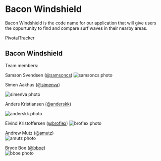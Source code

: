 # Bacon Windshield

Bacon Windshield is the code name for our application that will give users the oppurtunity to find and compare surf waves in their
nearby areas.

[PivotalTracker](https://www.pivotaltracker.com/s/projects/1193860)

## Bacon Windshield

Team members:

Samson Svendsen ([@samsoncs](https://github.com/samsoncs))
![samsoncs photo](https://avatars2.githubusercontent.com/u/9067277?v=2&u=cd1a814abc9a477c379029d1c08d71cbb1bccaa0&s=140)

Simen Aakhus ([@simenva](https://github.com/simenva))

![simenva photo](https://avatars2.githubusercontent.com/u/3829893?v=2&s=460)

Anders Kristiansen ([@anderskk](https://github.com/anderskk))

![anderskk photo](https://avatars2.githubusercontent.com/u/9067277?v=2&u=cd1a814abc9a477c379029d1c08d71cbb1bccaa0&s=140)

Eivind Kristoffersen ([@broflex](https://github.com/broflex))
![broflex photo](http://i.gyazo.com/12b75458104d0e247a90c09a02ff4062.png)

Andrew Mutz ([@amutz](https://github.com/amutz))  
![amutz photo](https://avatars3.githubusercontent.com/u/919763?v=2&s=120)


Bryce Boe ([@bboe](https://github.com/bboe/))  
![bboe photo](https://avatars3.githubusercontent.com/u/48100?s=120)
